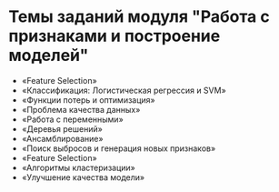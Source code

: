 # Темы заданий модуля "Работа с признаками и построение моделей"

* «Feature Selection» 
*	«Классификация: Логистическая регрессия и SVM»
*	«Функции потерь и оптимизация» 
*	«Проблема качества данных»
*	«Работа с переменными» 
*	«Деревья решений» 
*	«Ансамблирование» 
*	«Поиск выбросов и генерация новых признаков» 
*	«Feature Selection» 
*	«Алгоритмы кластеризации»
*	«Улучшение качества модели» 
